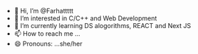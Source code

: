 - 👋 Hi, I’m @Farhattttt
- 👀 I’m interested in C/C++ and Web Development
- 🌱 I’m currently learning DS alogorithms, REACT and Next JS
- 📫 How to reach me ...
- 😄 Pronouns: ...she/her

<!---
Farhattttt/Farhattttt is a ✨ special ✨ repository because its `README.md` (this file) appears on your GitHub profile.
You can click the Preview link to take a look at your changes.
--->
